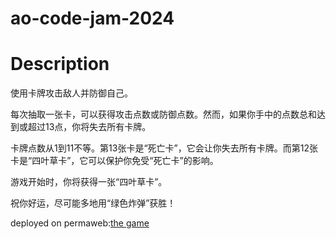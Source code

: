 # ao-code-jam-2024


# Description

使用卡牌攻击敌人并防御自己。

每次抽取一张卡，可以获得攻击点数或防御点数。然而，如果你手中的点数总和达到或超过13点，你将失去所有卡牌。

卡牌点数从1到11不等。第13张卡是“死亡卡”，它会让你失去所有卡牌。而第12张卡是“四叶草卡”，它可以保护你免受“死亡卡”的影响。

游戏开始时，你将获得一张“四叶草卡”。

祝你好运，尽可能多地用“绿色炸弹”获胜！

deployed on permaweb:[the game](https://jksmpswshecdjqh5dvqj2dammlddw6onph7njtuwgvahroc72xzq.arweave.net/SqTHytI5BDTA_R1gnQwMYsY7ec15_tTOljVAeLhf1fM/)

